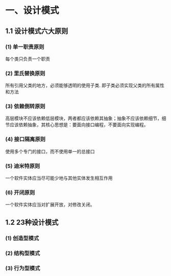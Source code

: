 # 一、设计模式
## 1.1 设计模式六大原则
### (1) 单一职责原则
每个类只负责一个职责
### (2) 里氏替换原则
所有引用父类的地方，必须能够透明的使用子类. 即子类必须实现父类的所有属性和方法
### (3) 依赖倒转原则
高层模块不应该依赖低层模块，两者都应该依赖其抽象；抽象不应该依赖细节，细节应该依赖抽象，其核心思想是：要面向接口编程，不要面向实现编程。
### (4) 接口隔离原则
使用多个专门的接口，而不使用单一的总接口
### (5) 迪米特原则
一个软件实体应当尽可能少地与其他实体发生相互作用
### (6) 开闭原则
一个软件实体应当对扩展开放，对修改关闭。

## 1.2 23种设计模式
### (1) 创造型模式

### (2) 结构型模式

### (3) 行为型模式